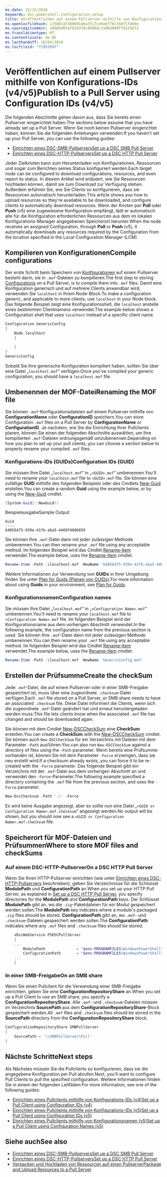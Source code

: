 ```yaml
---
ms.date: 12/12/2018
keywords: dsc,powershell,configuration,setup
title: Veröffentlichen auf einem Pullserver mithilfe von Konfigurations-IDs (v4/v5)
ms.openlocfilehash: c258814f480b91eba75c7ce9abf70c558f1f469e
ms.sourcegitcommit: 18985d07ef024378c8590dc7a983099ff9225672
ms.translationtype: HT
ms.contentlocale: de-DE
ms.lasthandoff: 10/04/2019
ms.locfileid: "71953597"
---
```

# <a name="publish-to-a-pull-server-using-configuration-ids-v4v5"></a><span data-ttu-id="f9bf9-103">Veröffentlichen auf einem Pullserver mithilfe von Konfigurations-IDs (v4/v5)</span><span class="sxs-lookup"><span data-stu-id="f9bf9-103">Publish to a Pull Server using Configuration IDs (v4/v5)</span></span>

<span data-ttu-id="f9bf9-104">Die folgenden Abschnitte gehen davon aus, dass Sie bereits einen Pullserver eingerichtet haben.</span><span class="sxs-lookup"><span data-stu-id="f9bf9-104">The sections below assume that you have already set up a Pull Server.</span></span> <span data-ttu-id="f9bf9-105">Wenn Sie noch keinen Pullserver eingerichtet haben, können Sie die folgenden Anleitungen verwenden:</span><span class="sxs-lookup"><span data-stu-id="f9bf9-105">If you haven't set up your Pull Server, you can use the following guides:</span></span>

- [<span data-ttu-id="f9bf9-106">Einrichten eines DSC-SMB-Pullservers</span><span class="sxs-lookup"><span data-stu-id="f9bf9-106">Set up a DSC SMB Pull Server</span></span>](pullServerSmb.md)
- [<span data-ttu-id="f9bf9-107">Einrichten eines DSC-HTTP-Pullservers</span><span class="sxs-lookup"><span data-stu-id="f9bf9-107">Set up a DSC HTTP Pull Server</span></span>](pullServer.md)

<span data-ttu-id="f9bf9-108">Jeder Zielknoten kann zum Herunterladen von Konfigurationen, Ressourcen und sogar zum Berichten seines Status konfiguriert werden.</span><span class="sxs-lookup"><span data-stu-id="f9bf9-108">Each target node can be configured to download configurations, resources, and even report its status.</span></span> <span data-ttu-id="f9bf9-109">In diesem Artikel wird erläutert, wie Sie Ressourcen hochladen können, damit sie zum Download zur Verfügung stehen. Außerdem erfahren Sie, wie Sie Clients so konfigurieren, dass sie Ressourcen automatisch herunterladen.</span><span class="sxs-lookup"><span data-stu-id="f9bf9-109">This article shows you how to upload resources so they're available to be downloaded, and configure clients to automatically download resources.</span></span> <span data-ttu-id="f9bf9-110">Wenn der Knoten per **Pull** oder **Push** (v5) eine zugewiesene Konfiguration empfängt, lädt er automatisch alle für die Konfiguration erforderlichen Ressourcen aus dem im lokalen Konfigurations-Manager angegebenen Speicherort herunter.</span><span class="sxs-lookup"><span data-stu-id="f9bf9-110">When the node receives an assigned Configuration, through **Pull** or **Push** (v5), it automatically downloads any resources required by the Configuration from the location specified in the Local Configuration Manager (LCM).</span></span>

## <a name="compile-configurations"></a><span data-ttu-id="f9bf9-111">Kompilieren von Konfigurationen</span><span class="sxs-lookup"><span data-stu-id="f9bf9-111">Compile configurations</span></span>

<span data-ttu-id="f9bf9-112">Der erste Schritt beim Speichern von [Konfigurationen](../configurations/configurations.md) auf einem Pullserver besteht darin, sie in `.mof`-Dateien zu kompilieren.</span><span class="sxs-lookup"><span data-stu-id="f9bf9-112">The first step to storing [Configurations](../configurations/configurations.md) on a Pull Server, is to compile them into `.mof` files.</span></span> <span data-ttu-id="f9bf9-113">Damit eine Konfiguration generisch und auf mehrere Clients anwendbar wird, verwenden Sie `localhost` in Ihrem Node-Block.</span><span class="sxs-lookup"><span data-stu-id="f9bf9-113">To make a configuration generic, and applicable to more clients, use `localhost` in your Node block.</span></span> <span data-ttu-id="f9bf9-114">Das folgende Beispiel zeigt eine Konfigurationsshell, die `localhost` anstelle eines bestimmten Clientnamens verwendet.</span><span class="sxs-lookup"><span data-stu-id="f9bf9-114">The example below shows a Configuration shell that uses `localhost` instead of a specific client name.</span></span>

```powershell
Configuration GenericConfig
{
    Node localhost
    {

    }
}
GenericConfig
```

<span data-ttu-id="f9bf9-115">Sobald Sie Ihre generische Konfiguration kompiliert haben, sollten Sie über eine Datei „`localhost.mof`“ verfügen.</span><span class="sxs-lookup"><span data-stu-id="f9bf9-115">Once you've compiled your generic configuration, you should have a `localhost.mof` file.</span></span>

## <a name="renaming-the-mof-file"></a><span data-ttu-id="f9bf9-116">Umbenennen der MOF-Datei</span><span class="sxs-lookup"><span data-stu-id="f9bf9-116">Renaming the MOF file</span></span>

<span data-ttu-id="f9bf9-117">Sie können `.mof`-Konfigurationsdateien auf einem Pullserver mithilfe von **ConfigurationName** oder **ConfigurationID** speichern.</span><span class="sxs-lookup"><span data-stu-id="f9bf9-117">You can store Configuration `.mof` files on a Pull Server by **ConfigurationName** or **ConfigurationID**.</span></span> <span data-ttu-id="f9bf9-118">Je nachdem, wie Sie die Einrichtung Ihrer Pullclients planen, können Sie einen der folgenden Abschnitte auswählen, um Ihre kompilierten `.mof`-Dateien ordnungsgemäß umzubenennen.</span><span class="sxs-lookup"><span data-stu-id="f9bf9-118">Depending on how you plan to set up your pull clients, you can choose a section below to properly rename your compiled `.mof` files.</span></span>

### <a name="configuration-ids-guid"></a><span data-ttu-id="f9bf9-119">Konfigurations-IDs (GUIDs)</span><span class="sxs-lookup"><span data-stu-id="f9bf9-119">Configuration IDs (GUID)</span></span>

<span data-ttu-id="f9bf9-120">Sie müssen Ihre Datei „`localhost.mof`“ in „`<GUID>.mof`“ umbenennen.</span><span class="sxs-lookup"><span data-stu-id="f9bf9-120">You'll need to rename your `localhost.mof` file to `<GUID>.mof` file.</span></span> <span data-ttu-id="f9bf9-121">Sie können eine zufällige **GUID** mithilfe des folgenden Beispiels oder des Cmdlets [New-Guid](/powershell/module/microsoft.powershell.utility/new-guid) erstellen.</span><span class="sxs-lookup"><span data-stu-id="f9bf9-121">You can create a random **Guid** using the example below, or by using the [New-Guid](/powershell/module/microsoft.powershell.utility/new-guid) cmdlet.</span></span>

```powershell
[System.Guid]::NewGuid()
```

<span data-ttu-id="f9bf9-122">Beispielausgabe</span><span class="sxs-lookup"><span data-stu-id="f9bf9-122">Sample Output</span></span>

```Output
Guid
----
64856475-939e-41fb-aba5-4469f4006059
```

<span data-ttu-id="f9bf9-123">Sie können Ihre `.mof`-Datei dann mit jeder zulässigen Methode umbenennen.</span><span class="sxs-lookup"><span data-stu-id="f9bf9-123">You can then rename your `.mof` file using any acceptable method.</span></span> <span data-ttu-id="f9bf9-124">Im folgenden Beispiel wird das Cmdlet [Rename-Item](/powershell/module/microsoft.powershell.management/rename-item) verwendet.</span><span class="sxs-lookup"><span data-stu-id="f9bf9-124">The example below, uses the [Rename-Item](/powershell/module/microsoft.powershell.management/rename-item) cmdlet.</span></span>

```powershell
Rename-Item -Path .\localhost.mof -NewName '64856475-939e-41fb-aba5-4469f4006059.mof'
```

<span data-ttu-id="f9bf9-125">Weitere Informationen zur Verwendung von **GUIDs** in Ihrer Umgebung finden Sie unter [Plan for Guids (Planen von GUIDs)](/powershell/dsc/secureserver#guids).</span><span class="sxs-lookup"><span data-stu-id="f9bf9-125">For more information about using **Guids** in your environment, see [Plan for Guids](/powershell/dsc/secureserver#guids).</span></span>

### <a name="configuration-names"></a><span data-ttu-id="f9bf9-126">Konfigurationsnamen</span><span class="sxs-lookup"><span data-stu-id="f9bf9-126">Configuration names</span></span>

<span data-ttu-id="f9bf9-127">Sie müssen Ihre Datei „`localhost.mof`“ in „`<Configuration Name>.mof`“ umbenennen.</span><span class="sxs-lookup"><span data-stu-id="f9bf9-127">You'll need to rename your `localhost.mof` file to `<Configuration Name>.mof` file.</span></span> <span data-ttu-id="f9bf9-128">Im folgenden Beispiel wird der Konfigurationsname aus dem vorherigen Abschnitt verwendet.</span><span class="sxs-lookup"><span data-stu-id="f9bf9-128">In the following example, the configuration name from the previous section is used.</span></span> <span data-ttu-id="f9bf9-129">Sie können Ihre `.mof`-Datei dann mit jeder zulässigen Methode umbenennen.</span><span class="sxs-lookup"><span data-stu-id="f9bf9-129">You can then rename your `.mof` file using any acceptable method.</span></span> <span data-ttu-id="f9bf9-130">Im folgenden Beispiel wird das Cmdlet [Rename-Item](/powershell/module/microsoft.powershell.management/rename-item) verwendet.</span><span class="sxs-lookup"><span data-stu-id="f9bf9-130">The example below, uses the [Rename-Item](/powershell/module/microsoft.powershell.management/rename-item) cmdlet.</span></span>

```powershell
Rename-Item -Path .\localhost.mof -NewName 'GenericConfig.mof'
```

## <a name="create-the-checksum"></a><span data-ttu-id="f9bf9-131">Erstellen der Prüfsumme</span><span class="sxs-lookup"><span data-stu-id="f9bf9-131">Create the checkSum</span></span>

<span data-ttu-id="f9bf9-132">Jede `.mof`-Datei, die auf einem Pullserver oder in einer SMB-Freigabe gespeichert ist, muss über eine zugeordnete `.checksum`-Datei verfügen.</span><span class="sxs-lookup"><span data-stu-id="f9bf9-132">Each `.mof` file stored on a Pull Server, or SMB share needs to have an associated `.checksum` file.</span></span>
<span data-ttu-id="f9bf9-133">Diese Datei informiert die Clients, wenn sich die zugeordnete `.mof`-Datei geändert hat und erneut heruntergeladen werden muss.</span><span class="sxs-lookup"><span data-stu-id="f9bf9-133">This file lets clients know when the associated `.mof` file has changed and should be downloaded again.</span></span>

<span data-ttu-id="f9bf9-134">Sie können mit dem Cmdlet [New-DSCCheckSum](/powershell/module/psdesiredstateconfiguration/new-dscchecksum) eine **CheckSum** erstellen.</span><span class="sxs-lookup"><span data-stu-id="f9bf9-134">You can create a **CheckSum** with the [New-DSCCheckSum](/powershell/module/psdesiredstateconfiguration/new-dscchecksum) cmdlet.</span></span> <span data-ttu-id="f9bf9-135">Sie können auch `New-DSCCheckSum` für ein Verzeichnis mit Dateien mit dem Parameter `-Path` ausführen.</span><span class="sxs-lookup"><span data-stu-id="f9bf9-135">You can also run `New-DSCCheckSum` against a directory of files using the `-Path` parameter.</span></span>
<span data-ttu-id="f9bf9-136">Wenn bereits eine Prüfsumme vorhanden ist, können Sie mit dem Parameter `-Force` erzwingen, dass sie neu erstellt wird.</span><span class="sxs-lookup"><span data-stu-id="f9bf9-136">If a checksum already exists, you can force it to be re-created with the `-Force` parameter.</span></span> <span data-ttu-id="f9bf9-137">Das folgende Beispiel gibt ein Verzeichnis mit der `.mof`-Datei aus dem vorherigen Abschnitt an und verwendet den `-Force`-Parameter.</span><span class="sxs-lookup"><span data-stu-id="f9bf9-137">The following example specified a directory containing the `.mof` file from the previous section, and uses the `-Force` parameter.</span></span>

```powershell
New-DscChecksum -Path '.\' -Force
```

<span data-ttu-id="f9bf9-138">Es wird keine Ausgabe angezeigt, aber es sollte nun eine Datei „`<GUID or Configuration Name>.mof.checksum`“ angezeigt werden.</span><span class="sxs-lookup"><span data-stu-id="f9bf9-138">No output will be shown, but you should now see a `<GUID or Configuration Name>.mof.checksum` file.</span></span>

## <a name="where-to-store-mof-files-and-checksums"></a><span data-ttu-id="f9bf9-139">Speicherort für MOF-Dateien und Prüfsummen</span><span class="sxs-lookup"><span data-stu-id="f9bf9-139">Where to store MOF files and checkSums</span></span>

### <a name="on-a-dsc-http-pull-server"></a><span data-ttu-id="f9bf9-140">Auf einem DSC-HTTP-Pullserver</span><span class="sxs-lookup"><span data-stu-id="f9bf9-140">On a DSC HTTP Pull Server</span></span>

<span data-ttu-id="f9bf9-141">Wenn Sie Ihren HTTP-Pullserver einrichten (wie unter [Einrichten eines DSC-HTTP-Pullservers](pullServer.md) beschrieben), geben Sie Verzeichnisse für die Schlüssel **ModulePath** und **ConfigurationPath** an.</span><span class="sxs-lookup"><span data-stu-id="f9bf9-141">When you set up your HTTP Pull Server, as explained in [Set up a DSC HTTP Pull Server](pullServer.md), you specify directories for the **ModulePath** and **ConfigurationPath** keys.</span></span> <span data-ttu-id="f9bf9-142">Der Schlüssel **ModulePath** gibt an, wo die `.zip`-Paketdateien für ein Modul gespeichert werden sollen.</span><span class="sxs-lookup"><span data-stu-id="f9bf9-142">The **ModulePath** key indicates where a module's packaged `.zip` files should be stored.</span></span> <span data-ttu-id="f9bf9-143">**ConfigurationPath** gibt an, wo `.mof`- und `.checksum`-Dateien gespeichert werden sollen.</span><span class="sxs-lookup"><span data-stu-id="f9bf9-143">The **ConfigurationPath** indicates where any `.mof` files and `.checksum` files should be stored.</span></span>

```powershell
    xDscWebService PSDSCPullServer
    {
    ...
        ModulePath              = "$env:PROGRAMFILES\WindowsPowerShell\DscService\Modules"
        ConfigurationPath       = "$env:PROGRAMFILES\WindowsPowerShell\DscService\Configuration"
    ...
    }

```

### <a name="on-an-smb-share"></a><span data-ttu-id="f9bf9-144">In einer SMB-Freigabe</span><span class="sxs-lookup"><span data-stu-id="f9bf9-144">On an SMB share</span></span>

<span data-ttu-id="f9bf9-145">Wenn Sie einen Pullclient für die Verwendung einer SMB-Freigabe einrichten, geben Sie eine **ConfigurationRepositoryShare** an.</span><span class="sxs-lookup"><span data-stu-id="f9bf9-145">When you set up a Pull Client to use an SMB share, you specify a **ConfigurationRepositoryShare**.</span></span>
<span data-ttu-id="f9bf9-146">Alle `.mof`- und `.checksum`-Dateien müssen im Verzeichnis **SourcePath** aus dem **ConfigurationRepositoryShare**-Block gespeichert werden.</span><span class="sxs-lookup"><span data-stu-id="f9bf9-146">All `.mof` files and `.checksum` files should be stored in the **SourcePath** directory from the **ConfigurationRepositoryShare** block.</span></span>

```powershell
ConfigurationRepositoryShare SMBPullServer
{
    SourcePath = '\\SMBPullServer\Pull'
}
```

## <a name="next-steps"></a><span data-ttu-id="f9bf9-147">Nächste Schritte</span><span class="sxs-lookup"><span data-stu-id="f9bf9-147">Next steps</span></span>

<span data-ttu-id="f9bf9-148">Als Nächstes müssen Sie die Pullclients so konfigurieren, dass sie die angegebene Konfiguration per Pull abrufen.</span><span class="sxs-lookup"><span data-stu-id="f9bf9-148">Next, you'll want to configure Pull Clients to pull the specified configuration.</span></span> <span data-ttu-id="f9bf9-149">Weitere Informationen finden Sie in einem der folgenden Leitfäden:</span><span class="sxs-lookup"><span data-stu-id="f9bf9-149">For more information, see one of the following guides:</span></span>

- [<span data-ttu-id="f9bf9-150">Einrichten eines Pullclients mithilfe von Konfigurations-IDs (v4)</span><span class="sxs-lookup"><span data-stu-id="f9bf9-150">Set up a Pull Client using Configuration IDs (v4)</span></span>](pullClientConfigId4.md)
- [<span data-ttu-id="f9bf9-151">Einrichten eines Pullclients mithilfe von Konfigurations-IDs (v5)</span><span class="sxs-lookup"><span data-stu-id="f9bf9-151">Set up a Pull Client using Configuration IDs (v5)</span></span>](pullClientConfigId.md)
- [<span data-ttu-id="f9bf9-152">Einrichten eines Pullclients mithilfe von Konfigurationsnamen (v5)</span><span class="sxs-lookup"><span data-stu-id="f9bf9-152">Set up a Pull Client using Configuration Names (v5)</span></span>](pullClientConfigNames.md)

## <a name="see-also"></a><span data-ttu-id="f9bf9-153">Siehe auch</span><span class="sxs-lookup"><span data-stu-id="f9bf9-153">See also</span></span>

- [<span data-ttu-id="f9bf9-154">Einrichten eines DSC-SMB-Pullservers</span><span class="sxs-lookup"><span data-stu-id="f9bf9-154">Set up a DSC SMB Pull Server</span></span>](pullServerSmb.md)
- [<span data-ttu-id="f9bf9-155">Einrichten eines DSC-HTTP-Pullservers</span><span class="sxs-lookup"><span data-stu-id="f9bf9-155">Set up a DSC HTTP Pull Server</span></span>](pullServer.md)
- [<span data-ttu-id="f9bf9-156">Verpacken und Hochladen von Ressourcen auf einen Pullserver</span><span class="sxs-lookup"><span data-stu-id="f9bf9-156">Package and Upload Resources to a Pull Server</span></span>](package-upload-resources.md)

